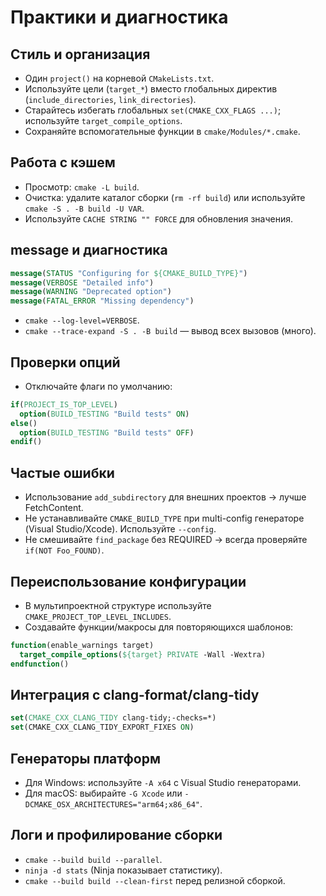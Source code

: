 # Практики и диагностика

## Стиль и организация

- Один `project()` на корневой `CMakeLists.txt`.
- Используйте цели (`target_*`) вместо глобальных директив (`include_directories`, `link_directories`).
- Старайтесь избегать глобальных `set(CMAKE_CXX_FLAGS ...)`; используйте `target_compile_options`.
- Сохраняйте вспомогательные функции в `cmake/Modules/*.cmake`.

## Работа с кэшем

- Просмотр: `cmake -L build`.
- Очистка: удалите каталог сборки (`rm -rf build`) или используйте `cmake -S . -B build -U VAR`.
- Используйте `CACHE STRING "" FORCE` для обновления значения.

## message и диагностика

```cmake
message(STATUS "Configuring for ${CMAKE_BUILD_TYPE}")
message(VERBOSE "Detailed info")
message(WARNING "Deprecated option")
message(FATAL_ERROR "Missing dependency")
```

- `cmake --log-level=VERBOSE`.
- `cmake --trace-expand -S . -B build` — вывод всех вызовов (много).

## Проверки опций

- Отключайте флаги по умолчанию:

```cmake
if(PROJECT_IS_TOP_LEVEL)
  option(BUILD_TESTING "Build tests" ON)
else()
  option(BUILD_TESTING "Build tests" OFF)
endif()
```

## Частые ошибки

- Использование `add_subdirectory` для внешних проектов → лучше FetchContent.
- Не устанавливайте `CMAKE_BUILD_TYPE` при multi-config генераторе (Visual Studio/Xcode). Используйте `--config`.
- Не смешивайте `find_package` без REQUIRED → всегда проверяйте `if(NOT Foo_FOUND)`.

## Переиспользование конфигурации

- В мультипроектной структуре используйте `CMAKE_PROJECT_TOP_LEVEL_INCLUDES`.
- Создавайте функции/макросы для повторяющихся шаблонов:

```cmake
function(enable_warnings target)
  target_compile_options(${target} PRIVATE -Wall -Wextra)
endfunction()
```

## Интеграция с clang-format/clang-tidy

```cmake
set(CMAKE_CXX_CLANG_TIDY clang-tidy;-checks=*)
set(CMAKE_CXX_CLANG_TIDY_EXPORT_FIXES ON)
```

## Генераторы платформ

- Для Windows: используйте `-A x64` с Visual Studio генераторами.
- Для macOS: выбирайте `-G Xcode` или `-DCMAKE_OSX_ARCHITECTURES="arm64;x86_64"`.

## Логи и профилирование сборки

- `cmake --build build --parallel`.
- `ninja -d stats` (Ninja показывает статистику).
- `cmake --build build --clean-first` перед релизной сборкой.
